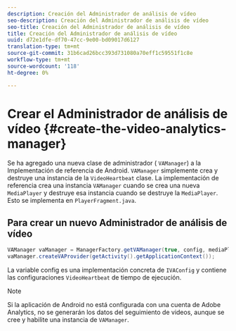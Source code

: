 ```yaml
---
description: Creación del Administrador de análisis de vídeo
seo-description: Creación del Administrador de análisis de vídeo
seo-title: Creación del Administrador de análisis de vídeo
title: Creación del Administrador de análisis de vídeo
uuid: d72e1dfe-df70-47cc-9e00-bd09017d6127
translation-type: tm+mt
source-git-commit: 31b6cad26bcc393d731080a70eff1c59551f1c8e
workflow-type: tm+mt
source-wordcount: '118'
ht-degree: 0%

---
```



# Crear el Administrador de análisis de vídeo {#create-the-video-analytics-manager}

Se ha agregado una nueva clase de administrador ( `VAManager`) a la Implementación de referencia de Android. `VAManager` simplemente crea y destruye una instancia de la  `VideoHeartbeat` clase. La implementación de referencia crea una instancia `VAManager` cuando se crea una nueva `MediaPlayer` y destruye esa instancia cuando se destruye la `MediaPlayer`. Esto se implementa en `PlayerFragment.java`.

## Para crear un nuevo Administrador de análisis de vídeo

```java
VAManager vaManager = ManagerFactory.getVAManager(true, config, mediaPlayer);  
vaManager.createVAProvider(getActivity().getApplicationContext()); 
```

La variable config es una implementación concreta de `IVAConfig` y contiene las configuraciones `VideoHeartbeat` de tiempo de ejecución.

>[!NOTE]
>
>Si la aplicación de Android no está configurada con una cuenta de Adobe Analytics, no se generarán los datos del seguimiento de videos, aunque se cree y habilite una instancia de `VAManager`.

